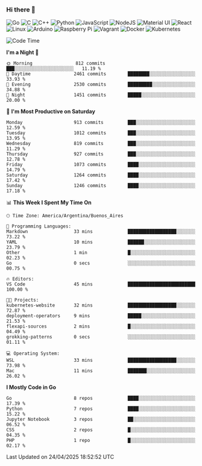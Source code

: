 ### Hi there 👋

![Go](https://img.shields.io/badge/go-%2300ADD8.svg?style=for-the-badge&logo=go&logoColor=white)
![C](https://img.shields.io/badge/c-%2300599C.svg?style=for-the-badge&logo=c&logoColor=white)
![C++](https://img.shields.io/badge/c++-%2300599C.svg?style=for-the-badge&logo=c%2B%2B&logoColor=white)
![Python](https://img.shields.io/badge/python-3670A0?style=for-the-badge&logo=python&logoColor=ffdd54)
![JavaScript](https://img.shields.io/badge/javascript-%23323330.svg?style=for-the-badge&logo=javascript&logoColor=%23F7DF1E)
![NodeJS](https://img.shields.io/badge/node.js-6DA55F?style=for-the-badge&logo=node.js&logoColor=white)
![Material UI](https://img.shields.io/badge/materialui-%230081CB.svg?style=for-the-badge&logo=material-ui&logoColor=white)
![React](https://img.shields.io/badge/react-%2320232a.svg?style=for-the-badge&logo=react&logoColor=%2361DAFB)
![Linux](https://img.shields.io/badge/Linux-FCC624?style=for-the-badge&logo=linux&logoColor=black)
![Arduino](https://img.shields.io/badge/-Arduino-00979D?style=for-the-badge&logo=Arduino&logoColor=white)
![Raspberry Pi](https://img.shields.io/badge/-RaspberryPi-C51A4A?style=for-the-badge&logo=Raspberry-Pi)
![Vagrant](https://img.shields.io/badge/vagrant-%231563FF.svg?style=for-the-badge&logo=vagrant&logoColor=white)
![Docker](https://img.shields.io/badge/docker-%230db7ed.svg?style=for-the-badge&logo=docker&logoColor=white)
![Kubernetes](https://img.shields.io/badge/kubernetes-%23326ce5.svg?style=for-the-badge&logo=kubernetes&logoColor=white)

<!-- ![Jupyter Notebook](https://img.shields.io/badge/jupyter-%23FA0F00.svg?style=for-the-badge&logo=jupyter&logoColor=white) -->
<!-- ![Java](https://img.shields.io/badge/java-%23ED8B00.svg?style=for-the-badge&logo=java&logoColor=white) -->
<!-- ![Git](https://img.shields.io/badge/git-%23F05033.svg?style=for-the-badge&logo=git&logoColor=white) -->

<!--START_SECTION:waka-->
![Code Time](http://img.shields.io/badge/Code%20Time-701%20hrs%2052%20mins-blue)

**I'm a Night 🦉** 

```text
🌞 Morning                812 commits         ███░░░░░░░░░░░░░░░░░░░░░░   11.19 % 
🌆 Daytime                2461 commits        ████████░░░░░░░░░░░░░░░░░   33.93 % 
🌃 Evening                2530 commits        █████████░░░░░░░░░░░░░░░░   34.88 % 
🌙 Night                  1451 commits        █████░░░░░░░░░░░░░░░░░░░░   20.00 % 
```
📅 **I'm Most Productive on Saturday** 

```text
Monday                   913 commits         ███░░░░░░░░░░░░░░░░░░░░░░   12.59 % 
Tuesday                  1012 commits        ███░░░░░░░░░░░░░░░░░░░░░░   13.95 % 
Wednesday                819 commits         ███░░░░░░░░░░░░░░░░░░░░░░   11.29 % 
Thursday                 927 commits         ███░░░░░░░░░░░░░░░░░░░░░░   12.78 % 
Friday                   1073 commits        ████░░░░░░░░░░░░░░░░░░░░░   14.79 % 
Saturday                 1264 commits        ████░░░░░░░░░░░░░░░░░░░░░   17.42 % 
Sunday                   1246 commits        ████░░░░░░░░░░░░░░░░░░░░░   17.18 % 
```


📊 **This Week I Spent My Time On** 

```text
🕑︎ Time Zone: America/Argentina/Buenos_Aires

💬 Programming Languages: 
Markdown                 33 mins             ██████████████████░░░░░░░   73.22 % 
YAML                     10 mins             ██████░░░░░░░░░░░░░░░░░░░   23.79 % 
Other                    1 min               █░░░░░░░░░░░░░░░░░░░░░░░░   02.23 % 
Go                       0 secs              ░░░░░░░░░░░░░░░░░░░░░░░░░   00.75 % 

🔥 Editors: 
VS Code                  45 mins             █████████████████████████   100.00 % 

🐱‍💻 Projects: 
kubernetes-website       32 mins             ██████████████████░░░░░░░   72.87 % 
deployment-operators     9 mins              █████░░░░░░░░░░░░░░░░░░░░   21.53 % 
flexapi-sources          2 mins              █░░░░░░░░░░░░░░░░░░░░░░░░   04.49 % 
grokking-patterns        0 secs              ░░░░░░░░░░░░░░░░░░░░░░░░░   01.11 % 

💻 Operating System: 
WSL                      33 mins             ██████████████████░░░░░░░   73.98 % 
Mac                      11 mins             ███████░░░░░░░░░░░░░░░░░░   26.02 % 
```

**I Mostly Code in Go** 

```text
Go                       8 repos             ████░░░░░░░░░░░░░░░░░░░░░   17.39 % 
Python                   7 repos             ████░░░░░░░░░░░░░░░░░░░░░   15.22 % 
Jupyter Notebook         3 repos             ██░░░░░░░░░░░░░░░░░░░░░░░   06.52 % 
CSS                      2 repos             █░░░░░░░░░░░░░░░░░░░░░░░░   04.35 % 
PHP                      1 repo              █░░░░░░░░░░░░░░░░░░░░░░░░   02.17 % 
```




 Last Updated on 24/04/2025 18:52:52 UTC
<!--END_SECTION:waka-->

<!--
**aibarbetta/aibarbetta** is a ✨ _special_ ✨ repository because its `README.md` (this file) appears on your GitHub profile.

Here are some ideas to get you started:

- 🔭 I’m currently working on ...
- 🌱 I’m currently learning ...
- 👯 I’m looking to collaborate on ...
- 🤔 I’m looking for help with ...
- 💬 Ask me about ...
- 📫 How to reach me: ...
- 😄 Pronouns: ...
- ⚡ Fun fact: ...
-->
